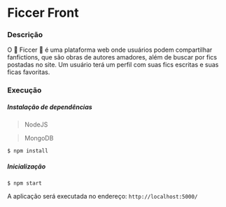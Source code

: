 # Ficcer Front

### Descrição

O :ledger: Ficcer :ledger: é uma plataforma web onde usuários podem compartilhar fanfictions, que são obras de autores amadores, além de buscar por fics postadas no site. Um usuário terá um perfil com suas fics escritas e suas ficas favoritas.


### Execução

##### Instalação de dependências

> NodeJS

> MongoDB

```
$ npm install
```

##### Inicialização
```
$ npm start
```
A aplicação será executada no endereço:  `http://localhost:5000/`
